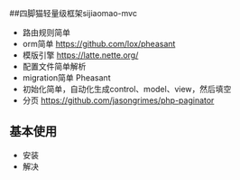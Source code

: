 ##四脚猫轻量级框架sijiaomao-mvc

- 路由规则简单
- orm简单  <https://github.com/lox/pheasant>
- 模版引擎 <https://latte.nette.org/>
- 配置文件简单解析
- migration简单 Pheasant
- 初始化简单，自动化生成control、model、view，然后填空
- 分页 <https://github.com/jasongrimes/php-paginator>
 

## 基本使用
- 安装
- 解决


